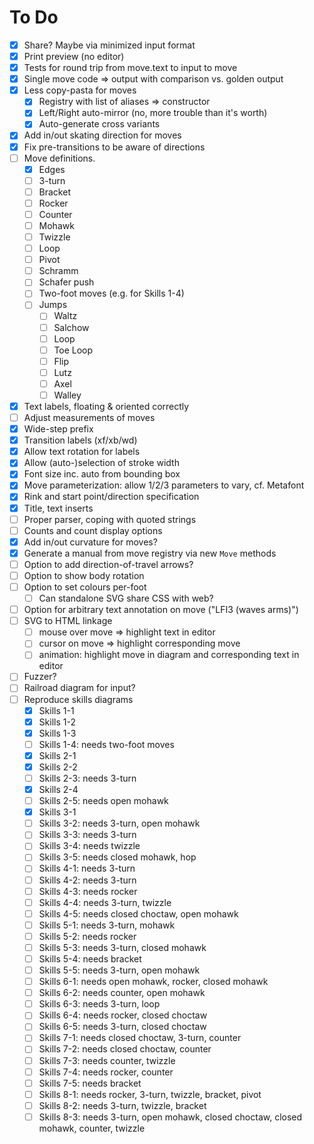 # To Do

- [x] Share? Maybe via minimized input format
- [x] Print preview (no editor)
- [x] Tests for round trip from move.text to input to move
- [x] Single move code => output with comparison vs. golden output
- [x] Less copy-pasta for moves
    - [x] Registry with list of aliases => constructor
    - [x] Left/Right auto-mirror (no, more trouble than it's worth)
    - [x] Auto-generate cross variants
- [x] Add in/out skating direction for moves
- [x] Fix pre-transitions to be aware of directions
- [ ] Move definitions.
    - [x] Edges
    - [ ] 3-turn
    - [ ] Bracket
    - [ ] Rocker
    - [ ] Counter
    - [ ] Mohawk
    - [ ] Twizzle
    - [ ] Loop
    - [ ] Pivot
    - [ ] Schramm
    - [ ] Schafer push
    - [ ] Two-foot moves (e.g. for Skills 1-4)
    - [ ] Jumps
        - [ ] Waltz
        - [ ] Salchow
        - [ ] Loop
        - [ ] Toe Loop
        - [ ] Flip
        - [ ] Lutz
        - [ ] Axel
        - [ ] Walley
- [x] Text labels, floating & oriented correctly
- [ ] Adjust measurements of moves
- [x] Wide-step prefix
- [x] Transition labels (xf/xb/wd)
- [x] Allow text rotation for labels
- [x] Allow (auto-)selection of stroke width
- [x] Font size inc. auto from bounding box
- [x] Move parameterization: allow 1/2/3 parameters to vary, cf. Metafont
- [x] Rink and start point/direction specification
- [x] Title, text inserts
- [ ] Proper parser, coping with quoted strings
- [ ] Counts and count display options
- [x] Add in/out curvature for moves?
- [x] Generate a manual from move registry via new `Move` methods
- [ ] Option to add direction-of-travel arrows?
- [ ] Option to show body rotation
- [ ] Option to set colours per-foot
    - [ ] Can standalone SVG share CSS with web?
- [ ] Option for arbitrary text annotation on move ("LFI3 (waves arms)")
- [ ] SVG to HTML linkage
    - [ ] mouse over move => highlight text in editor
    - [ ] cursor on move => highlight corresponding move
    - [ ] animation: highlight move in diagram and corresponding text in editor
- [ ] Fuzzer?
- [ ] Railroad diagram for input?
- [ ] Reproduce skills diagrams
    - [x] Skills 1-1
    - [x] Skills 1-2
    - [x] Skills 1-3
    - [ ] Skills 1-4: needs two-foot moves
    - [x] Skills 2-1
    - [x] Skills 2-2
    - [ ] Skills 2-3: needs 3-turn
    - [x] Skills 2-4
    - [ ] Skills 2-5: needs open mohawk
    - [x] Skills 3-1
    - [ ] Skills 3-2: needs 3-turn, open mohawk
    - [ ] Skills 3-3: needs 3-turn
    - [ ] Skills 3-4: needs twizzle
    - [ ] Skills 3-5: needs closed mohawk, hop
    - [ ] Skills 4-1: needs 3-turn
    - [ ] Skills 4-2: needs 3-turn
    - [ ] Skills 4-3: needs rocker
    - [ ] Skills 4-4: needs 3-turn, twizzle
    - [ ] Skills 4-5: needs closed choctaw, open mohawk
    - [ ] Skills 5-1: needs 3-turn, mohawk
    - [ ] Skills 5-2: needs rocker
    - [ ] Skills 5-3: needs 3-turn, closed mohawk
    - [ ] Skills 5-4: needs bracket
    - [ ] Skills 5-5: needs 3-turn, open mohawk
    - [ ] Skills 6-1: needs open mohawk, rocker, closed mohawk
    - [ ] Skills 6-2: needs counter, open mohawk
    - [ ] Skills 6-3: needs 3-turn, loop
    - [ ] Skills 6-4: needs rocker, closed choctaw
    - [ ] Skills 6-5: needs 3-turn, closed choctaw
    - [ ] Skills 7-1: needs closed choctaw, 3-turn, counter
    - [ ] Skills 7-2: needs closed choctaw, counter
    - [ ] Skills 7-3: needs counter, twizzle
    - [ ] Skills 7-4: needs rocker, counter
    - [ ] Skills 7-5: needs bracket
    - [ ] Skills 8-1: needs rocker, 3-turn, twizzle, bracket, pivot
    - [ ] Skills 8-2: needs 3-turn, twizzle, bracket
    - [ ] Skills 8-3: needs 3-turn, open mohawk, closed choctaw, closed mohawk, counter, twizzle
